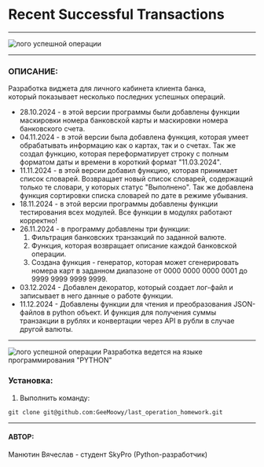# Recent Successful Transactions

---

![лого успешной операции](https://sun9-36.userapi.com/impg/TZZTHgd1a88OHlXF4_sq6g2OeyJDlWYQfuKMmQ/awKrMLyrtAA.jpg?size=604x317&quality=95&sign=f7ea3054efa7ae5a9adafbd9c68b92a6&type=album)

---
### ОПИСАНИЕ:
Разработка виджета для личного кабинета клиента банка,  
который показывает несколько последних успешных операций.

- 28.10.2024 - в этой версии программы были добавлены функции маскировки номера банковской карты 
и маскировки номера банковского счета.
- 04.11.2024 - в этой версии была добавлена функция, которая умеет обрабатывать информацию 
как о картах, так и о счетах. Так же создал функцию, которая переформатирует строку 
с полным форматом даты и времени в короткий формат "11.03.2024".
- 11.11.2024 - в этой версии добавил функцию, которая принимает список словарей. Возвращает 
новый список словарей, содержащий только те словари, у которых статус "Выполнено". 
Так же добавлена функция сортировки списка словарей по дате в режиме убывания.
- 18.11.2024 - в этой версии программы добавлены функции тестирования всех модулей. 
Все функции в модулях работают корректно!
- 26.11.2024 - в программу добавлены три функции:
  1. Фильтрация банковских транзакций по заданной валюте.
  2. Функция, которая возвращает описание каждой банковской операции.
  3. Создана функция - генератор, которая может сгенерировать номера карт в заданном диапазоне 
  от 0000 0000 0000 0001 до 9999 9999 9999 9999.
- 03.12.2024 - Добавлен декоратор, который создает лог-файл и записывает в него данные о работе функции.
- 11.12.2024 - Добавлены функции для чтения и преобразования JSON-файлов в python объект.
И функция для получения суммы транзакции в рублях и конвертации через API в рубли в случае другой валюты.

---
![лого успешной операции](https://blog.maxford.ru/upload/000/u1/5/d/python-logo-small.png)
Разработка ведется на языке программирования "PYTHON"

### Установка:
1. Выполнить команду:

`git clone git@github.com:GeeMoowy/last_operation_homework.git`

---
#### АВТОР:
Манютин Вячеслав - студент SkyPro (Python-разработчик)
